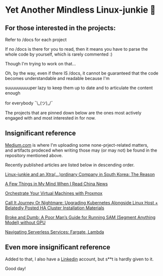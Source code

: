 # Yet Another Mindless Linux-junkie :zany_face:

## For those interested in the projects:


Refer to /docs for each project

If no /docs is there for you to read, then it means you have to parse the whole code by yourself, which is rarely commented :)

Though I'm trying to work on that...

Oh, by the way, even if there IS /docs, it cannot be guaranteed that the code becomes  understandable and readable because I'm

suuuuuuuuuper lazy to keep them up to date and to articulate the content enough

for everybody ¯\\\_(ツ)_/¯

The projects that are pinned down below are the ones most actively engaged with and most interested in for now.


## Insignificant reference


[Medium.com](https://medium.com/@seantywork) is where I'm uploading some none-prject-related matters,\
and artifacts prodeced when writing those may (or may not) be found in the repository mentioned above.

Recently published articles are listed below in descending order.

[Linux-junkie and an Xtra(…)ordinary Company in South Korea: The Reason](https://medium.com/@seantywork/life-at-an-xtra-ordinary-company-in-south-korea-the-reason-10bfd0b7cfc5)

[A Few Things in My Mind When I Read China News](https://medium.com/@seantywork/a-few-things-in-my-mind-when-i-read-china-news-c3c561b0ca14)

[Orchestrate Your Virtual Machines with Proxmox](https://medium.com/@seantywork/orchestrate-your-virtual-machines-with-proxmox-b960963d4345)

[Call It Journey Or Nightmare: Upgrading Kubernetes Alongside Linux Host + Belatedly Posted HA Cluster Installation Materials](https://medium.com/@seantywork/call-it-journey-or-nightmare-upgrading-kubernetes-alongside-linux-host-belatedly-posted-ha-f253d4191572)

[Broke and Dumb: A Poor Man’s Guide for Running SAM (Segment Anything Model) without GPU](https://medium.com/@seantywork/broke-and-dumb-a-poor-mans-guide-for-running-sam-segment-anything-model-without-gpu-b865301906b4)

[Navigating Serverless Services: Fargate, Lambda](https://medium.com/@seantywork/navigating-serverless-services-fargate-lambda-3ac0cb34dc1)


## Even more insignificant reference

Added to that, I also have a [Linkedin](https://www.linkedin.com/in/sean-taehoon-yoon/) account, but s**t is hardly given to it.

Good day!





